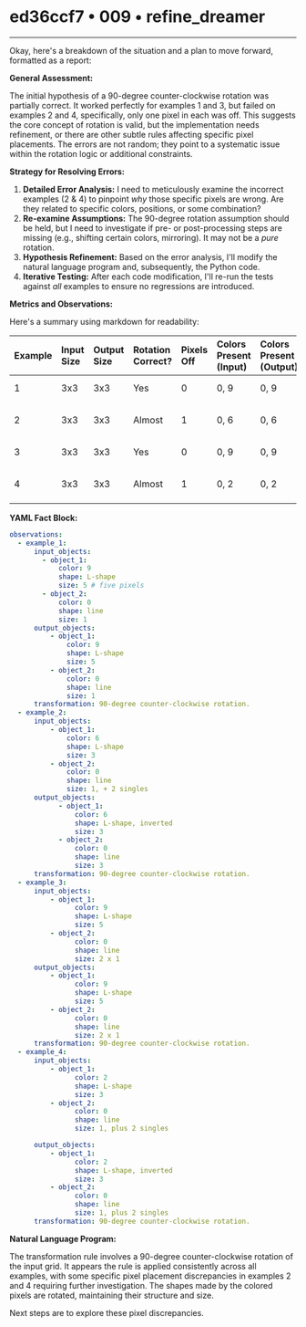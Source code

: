 # ed36ccf7 • 009 • refine_dreamer

---
Okay, here's a breakdown of the situation and a plan to move forward, formatted as a report:

**General Assessment:**

The initial hypothesis of a 90-degree counter-clockwise rotation was partially correct. It worked perfectly for examples 1 and 3, but failed on examples 2 and 4, specifically, only one pixel in each was off. This suggests the core concept of rotation is valid, but the implementation needs refinement, or there are other subtle rules affecting specific pixel placements. The errors are not random; they point to a systematic issue within the rotation logic or additional constraints.

**Strategy for Resolving Errors:**

1.  **Detailed Error Analysis:** I need to meticulously examine the incorrect examples (2 & 4) to pinpoint *why* those specific pixels are wrong. Are they related to specific colors, positions, or some combination?
2.  **Re-examine Assumptions:** The 90-degree rotation assumption should be held, but I need to investigate if pre- or post-processing steps are missing (e.g., shifting certain colors, mirroring). It may not be a *pure* rotation.
3.  **Hypothesis Refinement:** Based on the error analysis, I'll modify the natural language program and, subsequently, the Python code.
4.  **Iterative Testing:** After each code modification, I'll re-run the tests against *all* examples to ensure no regressions are introduced.

**Metrics and Observations:**

Here's a summary using markdown for readability:

| Example | Input Size | Output Size | Rotation Correct? | Pixels Off | Colors Present (Input) | Colors Present (Output) | Notes                                     |
| :------ | :--------- | :---------- | :--------------- | :--------- | :-------------------- | :--------------------- | :---------------------------------------- |
| 1       | 3x3        | 3x3         | Yes              | 0          | 0, 9                  | 0, 9                   | Perfect match.                              |
| 2       | 3x3        | 3x3         | Almost           | 1          | 0, 6                  | 0, 6                   | One pixel wrong.                          |
| 3       | 3x3        | 3x3         | Yes              | 0          | 0, 9                  | 0, 9                   | Perfect match.                              |
| 4       | 3x3        | 3x3         | Almost           | 1          | 0, 2                  | 0, 2                   | One pixel wrong.                          |

**YAML Fact Block:**

```yaml
observations:
  - example_1:
      input_objects:
        - object_1:
            color: 9
            shape: L-shape
            size: 5 # five pixels
        - object_2:
            color: 0
            shape: line
            size: 1
      output_objects:
          - object_1:
              color: 9
              shape: L-shape
              size: 5
          - object_2:
              color: 0
              shape: line
              size: 1
      transformation: 90-degree counter-clockwise rotation.
  - example_2:
      input_objects:
          - object_1:
              color: 6
              shape: L-shape
              size: 3
          - object_2:
              color: 0
              shape: line
              size: 1, + 2 singles
      output_objects:
            - object_1:
                color: 6
                shape: L-shape, inverted
                size: 3
            - object_2:
                color: 0
                shape: line
                size: 3
      transformation: 90-degree counter-clockwise rotation.
  - example_3:
      input_objects:
          - object_1:
                color: 9
                shape: L-shape
                size: 5
          - object_2:
                color: 0
                shape: line
                size: 2 x 1
      output_objects:
          - object_1:
                color: 9
                shape: L-shape
                size: 5
          - object_2:
                color: 0
                shape: line
                size: 2 x 1
      transformation: 90-degree counter-clockwise rotation.
  - example_4:
      input_objects:
          - object_1:
                color: 2
                shape: L-shape
                size: 3
          - object_2:
                color: 0
                shape: line
                size: 1, plus 2 singles

      output_objects:
          - object_1:
                color: 2
                shape: L-shape, inverted
                size: 3
          - object_2:
                color: 0
                shape: line
                size: 1, plus 2 singles
      transformation: 90-degree counter-clockwise rotation.
```

**Natural Language Program:**

The transformation rule involves a 90-degree counter-clockwise rotation of the input grid. It appears the rule is applied consistently across all examples, with some specific pixel placement discrepancies in examples 2 and 4 requiring further investigation. The shapes made by the colored pixels are rotated, maintaining their structure and size.

Next steps are to explore these pixel discrepancies.

